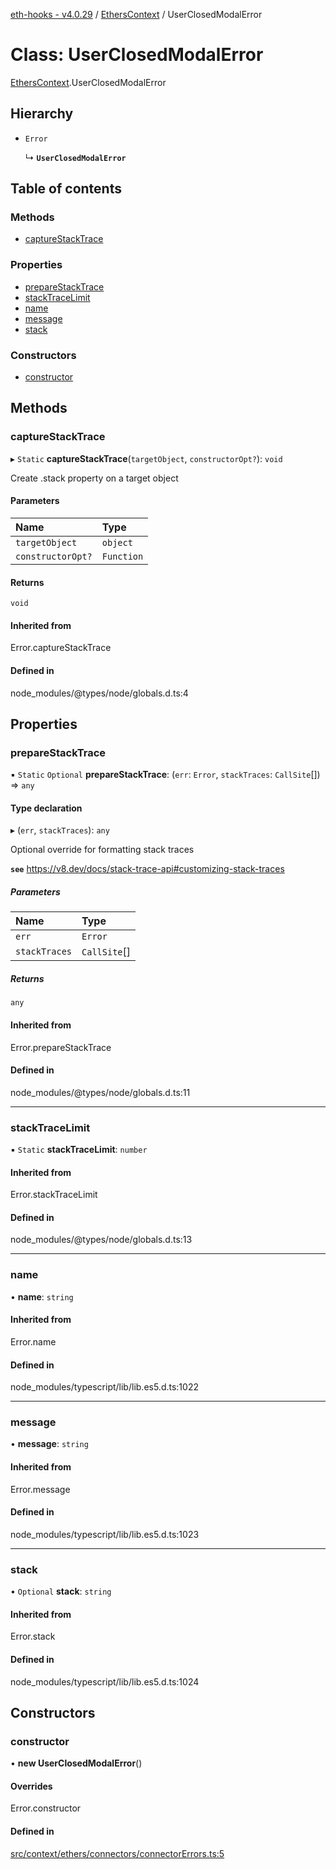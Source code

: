[eth-hooks - v4.0.29](../README.md) / [EthersContext](../modules/EthersContext.md) / UserClosedModalError

# Class: UserClosedModalError

[EthersContext](../modules/EthersContext.md).UserClosedModalError

## Hierarchy

- `Error`

  ↳ **`UserClosedModalError`**

## Table of contents

### Methods

- [captureStackTrace](EthersContext.UserClosedModalError.md#capturestacktrace)

### Properties

- [prepareStackTrace](EthersContext.UserClosedModalError.md#preparestacktrace)
- [stackTraceLimit](EthersContext.UserClosedModalError.md#stacktracelimit)
- [name](EthersContext.UserClosedModalError.md#name)
- [message](EthersContext.UserClosedModalError.md#message)
- [stack](EthersContext.UserClosedModalError.md#stack)

### Constructors

- [constructor](EthersContext.UserClosedModalError.md#constructor)

## Methods

### captureStackTrace

▸ `Static` **captureStackTrace**(`targetObject`, `constructorOpt?`): `void`

Create .stack property on a target object

#### Parameters

| Name | Type |
| :------ | :------ |
| `targetObject` | `object` |
| `constructorOpt?` | `Function` |

#### Returns

`void`

#### Inherited from

Error.captureStackTrace

#### Defined in

node_modules/@types/node/globals.d.ts:4

## Properties

### prepareStackTrace

▪ `Static` `Optional` **prepareStackTrace**: (`err`: `Error`, `stackTraces`: `CallSite`[]) => `any`

#### Type declaration

▸ (`err`, `stackTraces`): `any`

Optional override for formatting stack traces

**`see`** https://v8.dev/docs/stack-trace-api#customizing-stack-traces

##### Parameters

| Name | Type |
| :------ | :------ |
| `err` | `Error` |
| `stackTraces` | `CallSite`[] |

##### Returns

`any`

#### Inherited from

Error.prepareStackTrace

#### Defined in

node_modules/@types/node/globals.d.ts:11

___

### stackTraceLimit

▪ `Static` **stackTraceLimit**: `number`

#### Inherited from

Error.stackTraceLimit

#### Defined in

node_modules/@types/node/globals.d.ts:13

___

### name

• **name**: `string`

#### Inherited from

Error.name

#### Defined in

node_modules/typescript/lib/lib.es5.d.ts:1022

___

### message

• **message**: `string`

#### Inherited from

Error.message

#### Defined in

node_modules/typescript/lib/lib.es5.d.ts:1023

___

### stack

• `Optional` **stack**: `string`

#### Inherited from

Error.stack

#### Defined in

node_modules/typescript/lib/lib.es5.d.ts:1024

## Constructors

### constructor

• **new UserClosedModalError**()

#### Overrides

Error.constructor

#### Defined in

[src/context/ethers/connectors/connectorErrors.ts:5](https://github.com/scaffold-eth/eth-hooks/blob/887c353/src/context/ethers/connectors/connectorErrors.ts#L5)
